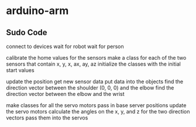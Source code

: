 # arduino-arm

Sudo Code
---------
connect to devices
  wait for robot
  wait for person

calibrate the home values for the sensors
  make a class for each of the two sensors that contain x, y, x, ax, ay, az
  initialize the classes with the initial start values

update the position
  get new sensor data
  put data into the objects
  find the direction vector between the shoulder (0, 0, 0) and the elbow
  find the direction vector between the elbow and the wrist

make classes for all the servo motors
pass in base server positions
update the servo motors
  calculate the angles on the x, y, and z for the two direction vectors
  pass them into the servos
